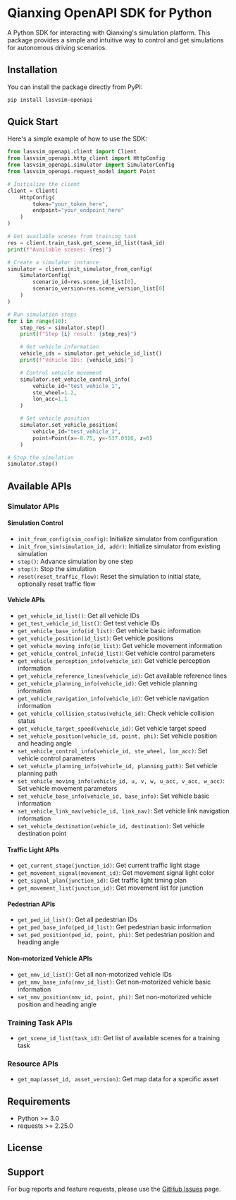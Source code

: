 # Qianxing OpenAPI SDK for Python

A Python SDK for interacting with Qianxing's simulation platform. This package provides a simple and intuitive way to control and get simulations for autonomous driving scenarios.

## Installation

You can install the package directly from PyPI:

```bash
pip install lasvsim-openapi
```

## Quick Start

Here's a simple example of how to use the SDK:

```python
from lasvsim_openapi.client import Client
from lasvsim_openapi.http_client import HttpConfig
from lasvsim_openapi.simulator import SimulatorConfig
from lasvsim_openapi.request_model import Point

# Initialize the client
client = Client(
    HttpConfig(
        token="your_token_here",
        endpoint="your_endpoint_here"
    )
)

# Get available scenes from training task
res = client.train_task.get_scene_id_list(task_id)
print(f"Available scenes: {res}")

# Create a simulator instance
simulator = client.init_simulator_from_config(
    SimulatorConfig(
        scenario_id=res.scene_id_list[0],
        scenario_version=res.scene_version_list[0]
    )
)

# Run simulation steps
for i in range(10):
    step_res = simulator.step()
    print(f"Step {i} result: {step_res}")

    # Get vehicle information
    vehicle_ids = simulator.get_vehicle_id_list()
    print(f"Vehicle IDs: {vehicle_ids}")

    # Control vehicle movement
    simulator.set_vehicle_control_info(
        vehicle_id="test_vehicle_1", 
        ste_wheel=1.2,
        lon_acc=1.1
    )

    # Set vehicle position
    simulator.set_vehicle_position(
        vehicle_id="test_vehicle_1",
        point=Point(x=-8.75, y=-537.0316, z=0)
    )

# Stop the simulation
simulator.stop()
```

## Available APIs

### Simulator APIs

#### Simulation Control
- `init_from_config(sim_config)`: Initialize simulator from configuration
- `init_from_sim(simulation_id, addr)`: Initialize simulator from existing simulation
- `step()`: Advance simulation by one step
- `stop()`: Stop the simulation
- `reset(reset_traffic_flow)`: Reset the simulation to initial state, optionally reset traffic flow

#### Vehicle APIs
- `get_vehicle_id_list()`: Get all vehicle IDs
- `get_test_vehicle_id_list()`: Get test vehicle IDs
- `get_vehicle_base_info(id_list)`: Get vehicle basic information
- `get_vehicle_position(id_list)`: Get vehicle positions
- `get_vehicle_moving_info(id_list)`: Get vehicle movement information
- `get_vehicle_control_info(id_list)`: Get vehicle control parameters
- `get_vehicle_perception_info(vehicle_id)`: Get vehicle perception information
- `get_vehicle_reference_lines(vehicle_id)`: Get available reference lines
- `get_vehicle_planning_info(vehicle_id)`: Get vehicle planning information
- `get_vehicle_navigation_info(vehicle_id)`: Get vehicle navigation information
- `get_vehicle_collision_status(vehicle_id)`: Check vehicle collision status
- `get_vehicle_target_speed(vehicle_id)`: Get vehicle target speed
- `set_vehicle_position(vehicle_id, point, phi)`: Set vehicle position and heading angle
- `set_vehicle_control_info(vehicle_id, ste_wheel, lon_acc)`: Set vehicle control parameters
- `set_vehicle_planning_info(vehicle_id, planning_path)`: Set vehicle planning path
- `set_vehicle_moving_info(vehicle_id, u, v, w, u_acc, v_acc, w_acc)`: Set vehicle movement parameters
- `set_vehicle_base_info(vehicle_id, base_info)`: Set vehicle basic information
- `set_vehicle_link_nav(vehicle_id, link_nav)`: Set vehicle link navigation information
- `set_vehicle_destination(vehicle_id, destination)`: Set vehicle destination point

#### Traffic Light APIs
- `get_current_stage(junction_id)`: Get current traffic light stage
- `get_movement_signal(movement_id)`: Get movement signal light color
- `get_signal_plan(junction_id)`: Get traffic light timing plan
- `get_movement_list(junction_id)`: Get movement list for junction

#### Pedestrian APIs
- `get_ped_id_list()`: Get all pedestrian IDs
- `get_ped_base_info(ped_id_list)`: Get pedestrian basic information
- `set_ped_position(ped_id, point, phi)`: Set pedestrian position and heading angle

#### Non-motorized Vehicle APIs
- `get_nmv_id_list()`: Get all non-motorized vehicle IDs
- `get_nmv_base_info(nmv_id_list)`: Get non-motorized vehicle basic information
- `set_nmv_position(nmv_id, point, phi)`: Set non-motorized vehicle position and heading angle

### Training Task APIs
- `get_scene_id_list(task_id)`: Get list of available scenes for a training task

### Resource APIs
- `get_map(asset_id, asset_version)`: Get map data for a specific asset

## Requirements

- Python >= 3.0
- requests >= 2.25.0

## License

## Support

For bug reports and feature requests, please use the [GitHub Issues](https://github.com/risenlighten-qianxing/openapi-sdk-python/issues) page.